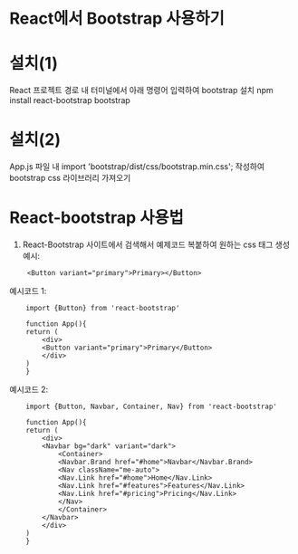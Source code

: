 # React에서 Bootstrap 사용하기

# 설치(1)
React 프로젝트 경로 내 터미널에서 아래 명령어 입력하여 bootstrap 설치
        npm install react-bootstrap bootstrap

# 설치(2)
App.js 파일 내 import 'bootstrap/dist/css/bootstrap.min.css'; 작성하여 bootstrap css 라이브러리 가져오기

# React-bootstrap 사용법
1. React-Bootstrap 사이트에서 검색해서 예제코드 복붙하여 원하는 css 태그 생성<br>
    예시:
    
        <Button variant="primary">Primary></Button>

예시코드 1:

        import {Button} from 'react-bootstrap'

        function App(){
        return (
            <div>
            <Button variant="primary">Primary</Button>
            </div>
        )
        }

예시코드 2:

        import {Button, Navbar, Container, Nav} from 'react-bootstrap'

        function App(){
        return (
            <div>
            <Navbar bg="dark" variant="dark">
                <Container>
                <Navbar.Brand href="#home">Navbar</Navbar.Brand>
                <Nav className="me-auto">
                <Nav.Link href="#home">Home</Nav.Link>
                <Nav.Link href="#features">Features</Nav.Link>
                <Nav.Link href="#pricing">Pricing</Nav.Link>
                </Nav>
                </Container>
            </Navbar>
            </div>
        )
        }